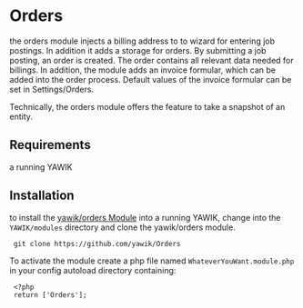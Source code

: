 # Orders

the orders module injects a billing address to to wizard for entering job postings. In addition it adds a storage for orders.
By submitting a job posting, an order is created. 
The order contains all relevant data needed for billings. In addition, the module adds an invoice formular, which can be added into the order
process. Default values of the invoice formular can be set in Settings/Orders.

Technically, the orders module offers the feature to take a snapshot of an entity.


## Requirements

a running YAWIK

## Installation

to install the [yawik/orders Module](https://github.com/yawik/Orders) into a running YAWIK, change into the `YAWIK/modules` directory and clone
the yawik/orders module.

```
 git clone https://github.com/yawik/Orders
```

To activate the module create a php file named ``WhateverYouWant.module.php`` in your config autoload directory containing:

```
 <?php
 return ['Orders'];
```



